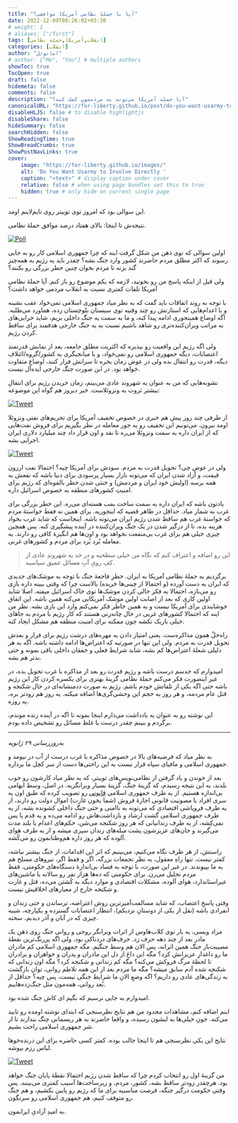 ```yaml
---
title: "آیا با حملهٔ نظامیِ آمریکا موافقی؟"
date: 2022-12-09T00:26:02+03:30
# weight: 1
# aliases: ["/first"]
tags: [انقلاب,آمریکا,حمله نظامی]
categories: [انقلاب]
author: "امانوئل"
# author: ["Me", "You"] # multiple authors
showToc: true
TocOpen: true
draft: false
hidemeta: false
comments: false
description: "آیا حمله آمریکا می‌تونه به مردممون کمک کنه؟"
canonicalURL: "https://for-liberty.github.io/post/do-you-want-usarmy-to-involve-directly"
disableHLJS: false # to disable highlightjs
disableShare: false
hideSummary: false
searchHidden: false
ShowReadingTime: true
ShowBreadCrumbs: true
ShowPostNavLinks: true
cover:
    image: "https://for-liberty.github.io/images/" 
    alt: 'Do You Want Usarmy to Involve Directly '
    caption: "<text>" # display caption under cover
    relative: false # when using page bundles set this to true
    hidden: true # only hide on current single page
---
```

این سوالی بود که امروز توی توییتر روی تایم‌لاینم اومد.

نتیجه‌ش تا اینجا: بالای هفتاد درصد موافق حملهٔ نظامی.

[![Poll](/images/do-you-want-usarmy-to-involve-directly/01.png#center)](https://twitter.com/A_z_im/status/1600930164627492864)

اولین سوالی که توی ذهن من شکل گرفت اینه که چرا جمهوری اسلامی کار رو به جایی رسوند که اکثر مطلق مردم حاضرند کشور وارد جنگ بشه؟ چقدر باید یه رژیم به همه‌چیز گند بزنه تا مردم بخوان چنین خطر بزرگی رو بکنند؟

ولی قبل از اینکه پاسخ من رو بخونید، لازمه که یکم موضوع رو باز کنم. آیا حملهٔ نظامی آمریکا تلفات کمتری نسبت به انقلاب مردمی خواهد داشت؟

با توجه به روند اتفاقات باید گفت که به نظر میاد جمهوری اسلامی نمی‌خواد عقب بشینه و با اعدام‌هایی که استارتش رو چند وقتیه توی سیستان بلوچستان زده، هماورد می‌طلبه. اگه اوضاع همینجوری ادامه پیدا کنه، و ما به سمت یه جنگ داخلی بریم، شاید خرابی‌های به مراتب ویران‌کننده‌تری رو شاهد باشیم نسبت به یه جنگ خارجی هدفمند برای ساقط کردن رژیم. 

ولی اگه رژیم این واقعیت رو بپذیره که اکثریت مطلق جامعه، بعد از نمایش قدرتمند اعتصابات، دیگه جمهوری اسلامی رو نمی‌خواد، و با میانجیگری یه کشور/گروه/ائتلاف دیگه، قدرت رو انتقال بده ولی در عوض زمان بخره تا سرانش فرار کنند، اوضاع متفاوت خواهد بود. در این صورت جنگ خارجی ایده‌آل نیست.

نشونه‌هایی که من به عنوان یه شهروند عادی می‌بینم، زمان خریدن رژیم برای انتقالِ بیشتر ثروت به ونزوئلاست. خبر دیروز هم گواه این موضوعه:

[![Tweet](/images/do-you-want-usarmy-to-involve-directly/02.png#center)](https://twitter.com/FardadFarahzad/status/1600589425859256322)

از طرفی چند روز پیش هم خبری در خصوص تخفیف آمریکا برای تحریم‌های نفتی ونزوئلا اومد بیرون. می‌تونیم این تخفیف رو یه جور معامله در نظر بگیریم برای فروش نفت‌هایی که از ایران داره به سمت ونزوئلا می‌ره تا نقد و اون قرار داد چند میلیارد دلاری ایران اجرایی بشه. 

[![Tweet](/images/do-you-want-usarmy-to-involve-directly/03.png#center)](https://twitter.com/IranIntlbrk/status/1600180904223297537)

ولی در عوض چی؟ تحویل قدرت به مردم. سودش برای آمریکا چیه؟ احتمالا نفت ارزون قیمت، و آزاد شدن ایران که می‌تونه بازار بسیار پرسودی برای دنیا باشه که نفعش به همه برسه (اولیش خود ایران و مردمش) و خنثی شدن خطر بالقوه‌ای که رژیم برای امنیتِ کشورهای منطقه به خصوص اسرائیل داره.

یادتون باشه که ایران داره به سمت ساخت بمب هسته‌ای می‌ره. این خطر بزرگی برای غرب به شمار میاد. حداقل در ظاهر قضیه که اینجوریه. برای همین نه فقط خواستهٔ مردم که خواستهٔ غرب هم ساقط شدن رژیم ایران می‌تونه باشه. اینجاست که شاید غرب بخواد هزینه بده، تا از درگیر شدن در یک جنگ ویران‌کننده در آینده پیشگیری کنه. پس همچین چیزی خیلی هم برای غرب بی‌منفعت نخواهد بود و اون‌ها هم انگیزهٔ کافی رو دارند. یه معامله بُرد بُرد برای مردم و کشورهای غربی.

> این رو اضافه و اعتراف کنم که نگاه من خیلی سطحیه و در حد یه شهروندِ عادی از کفِ رویِ آبِ مسائل عمیق سیاسیه.

برگردیم به حملهٔ نظامی آمریکا به ایران. خطرِ فاجعهٔ جنگ با توجه به موشک‌های جدیدی که ایران به دست آورده (و احتمالا از چینی‌ها خریده) بالاست چرا که وقتی ببینه داره بازی رو می‌بازه، احتمالا به فکر خالی کردن موشک‌ها توی خاک اسرائیل میفته. اصلا شاید اولین کاری که بعد از اصابت اولین موشک آمریکایی می‌کنه همین باشه. این اتفاق خوشایندی برای آمریکا نیست و به همین خاطر فکر نمی‌کنم وارد این بازی بشه. نظر من اینه که احتمالا کشورهای غربی در حال چانه‌زنی هستند که کار رژیم با مردم به جاهای خیلی باریک نکشه چون ممکنه برای امنیت منطقه هم مشکل ایجاد کنه. 

راه‌حلْ همون مذاکره‌ست. یعنی امتیاز دادن به مهره‌های درشت رژیم برای فرار و بعدش تحویل قدرت به مردم. ولی این تنها در صورتیه که اعتراض‌ها ادامه داشته باشه. اگه به هر دلیلی شعلهٔ اعتراض‌ها کم بشه، شاید شرایط فعلی و خفقان داخلی باقی بمونه و حتی بدتر هم بشه.

امیدوارم که حدسم درست باشه و رژیم قدرت رو بعد از مذاکره با غرب تحویل بده، در غیر اینصورت فکر می‌کنم حملهٔ نظامی گزینهٔ بهتری برای یکسره کردن کار این رژیم باشه حتی اگه یکی از تلفاتش خودم باشم. رژیم به صورت ددمنشانه‌ای در حال شکنجه و قتل عام مردمه، و هر روز به حجم این وحشی‌گری‌ها اضافه میکنه. یه روز هم زودتر بره، یه روزه.

این نوشته رو به عنوان یه یادداشت می‌ذارم اینجا بمونه تا اگه در آینده زنده موندم، برگردم و ببینم چقدر درست یا غلط مسائل رو تشخیص داده بودم.

___

*به‌روزرسانی ۲۹ ژانویه*

به نظر میاد که فرضیه‌های بالا در خصوص مذاکره با غرب درست از آب در نیومد و جمهوری اسلامی و مافیای سپاه قرار نیست به این راحتی‌ها دست از سر کچل ما برداره.

بعد از خوندن و یاد گرفتن از نظامی‌نویس‌های توییتر، که به نظر میاد کارشون رو خوب بلدند، به این نتیجه رسیدم، که گزینهٔ جنگ، گزینهٔ بسیار ویرانگریه. در اصل، وسط ابهامی بی‌اندازه هستیم. از یه طرف جمهوری اسلامی [قانونی](https://twitter.com/IranIntl/status/1619571530538647553) رو تصویب کرده که طبق اون یه سری افراد با مصونیت قانونی اجازهٔ فروش (شما بخون غارت) اموال دولت رو دارند، از یه طرف فروپاشی اقتصادی که می‌تونه به ناامنی و حتی جنگ داخلی کشونده بشه، از یه طرف جمهوری اسلامی گشت ارشاد و بازداشت‌هاش رو ادامه می‌ده و یه قدم پا پس نمی‌کِشه، از یه طرف زندانیانی که هر روز شکنجه می‌شن، حکم‌های اعدام یا بلند مدت می‌گیرند و جان‌های عزیزشون پشت میله‌های زندان سپری میشه و از یه طرف هوای آلوده که هر روز داره هم‌وطنانمون رو می‌کُشه.

راستش، از هر طرف نگاه می‌کنیم، می‌بینیم که اثر این اقدامات، از جنگ بیشتر نباشه، کمتر نیست. تنها راهِ معقول، به نظر تجمعات بزرگه، اگر و فقط اگر، نیروهای مسلح هم به ما بپیوندند. در غیر این صورت، با توجه به فساد بی‌اندازهٔ دستگاه‌های حکومتی، فقط مردم تحلیل می‌رن. برای حکومتی که ده‌ها هزار نفر رو سالانه با ماشین‌های غیراستاندارد، هوای آلوده، مشکلات اقتصادی و موارد دیگه به کُشتن می‌ده، قتل و غارت و شکنجه خارج از معیارهای اخلاقیش نیست.

وقتی پاسخِ اعتصاب، که شاید مسالمت‌آمیزترین روش اعتراضه، ترساندن و حتی زندان و انفرادی باشه (نقل از یکی از دوستانِ نزدیکم)، انتظار اعتصابات گسترده و یکپارچه، شبیه چیزی که در آبان و آذر دیدیم، سخته.

مراد ویسی، یه بار توی کلاب‌هاوس از اثرات ویرانگر روحی و روانی جنگ روی ذهن یک مادر بعد از چند دهه حرف زد. حرف‌های دردناکی بود، ولی اگه پررنگ‌ترین نقطهٔ مصیبت‌بار جنگ همین اثراته، پس الان هم وسط جنگیم. مگه جمهوری اسلامی کم مادران ما رو داغدارِ عزیزانش کرد؟ مگه این داغ از دل این مادران و پدران و خواهران و برادران تا لحظهٔ مرگ فروکش می‌کنه؟ مگه کم زندانی و شکنجه کرد؟ مگه اون زندانی که شکنجه شده آدم سابق میشه؟ مگه ما مردم بعد از این همه تلاطم روانی، توانِ بازگشت به زندگی‌های عادی رو داریم؟ اگه وضعِ الانِ ما شرایط جنگی نیست، پس چیه؟ حداقل از بُعد روانی، همه‌مون مثل جنگ‌زده‌هاییم.

امیدوارم به جایی نرسیم که بگیم ای کاش جنگ شده بود.

اینم اضافه کنم، مشاهدات محدود من هم نتایج نظرسنجی که ابتدای نوشته اومده رو تایید می‌کنه. جونِ خیلی‌ها به لبشون رسیده، و واقعا حاضرند به هر ریسمانی چنگ بندازند تا از شر جمهوری اسلامی راحت بشیم.

نتایج این یکی نظرسنجی هم تا اینجا جالب بوده. کمتر کسی حاضره برای این درنده‌خوها لباس رزم بپوشه.

[![Tweet](/images/do-you-want-usarmy-to-involve-directly/04.png#center)](https://twitter.com/mortezaesmilpor/status/1619500736257339394)

من گزینهٔ اول رو انتخاب کردم چرا که ساقط شدن رژیم احتمالا نقطهٔ پایان جنگ خواهد بود. هرچقدر زودتر ساقط بشه، کشور، مردم، و زیرساخت‌ها آسیب کمتری می‌بینند. پس وقتی حکومت درگیر جنگه، فرصت مناسبیه برای ما که رژیم رو پایین بکشیم، و هم جنگ رو متوقف کنیم، هم جمهوری اسلامی رو سرنگون.

به امیدِ آزادیِ ایرانمون.
